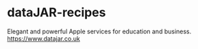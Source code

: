 # dataJAR-recipes

Elegant and powerful Apple services for education and business. https://www.datajar.co.uk
